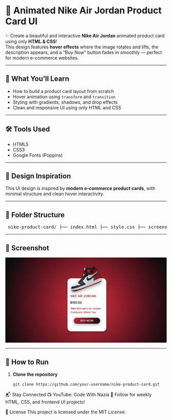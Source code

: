 # 🏀 Animated Nike Air Jordan Product Card UI

✨ Create a beautiful and interactive **Nike Air Jordan** animated product card using only **HTML & CSS**!  
This design features **hover effects** where the image rotates and lifts, the description appears, and a “Buy Now” button fades in smoothly — perfect for modern e-commerce websites.

---

## 🎨 What You’ll Learn

- How to build a product card layout from scratch  
- Hover animation using `transform` and `transition`  
- Styling with gradients, shadows, and drop effects  
- Clean and responsive UI using only HTML and CSS

---

## 🛠️ Tools Used

- HTML5  
- CSS3  
- Google Fonts (Poppins)

---

## 👟 Design Inspiration

This UI design is inspired by **modern e-commerce product cards**, with minimal structure and clean hover interactivity.

---

## 📁 Folder Structure
<pre> nike-product-card/ ├── index.html ├── style.css ├── screenshot.png └── README.md </pre>

---

## 📸 Screenshot

![Nike Product Card Preview](./screenshot.png)

---

## 🚀 How to Run

1. **Clone the repository**
   ```bash
   git clone https://github.com/your-username/nike-product-card.git


📬 Stay Connected
📺 YouTube: Code With Nazia
🧠 Follow for weekly HTML, CSS, and frontend UI projects!

📄 License
This project is licensed under the MIT License.

